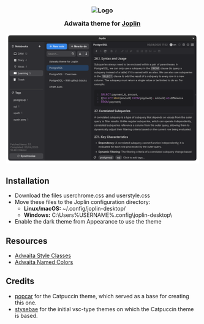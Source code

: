 <h3 align="center">
	<img src="https://upload.wikimedia.org/wikipedia/commons/thumb/f/f1/Adwaita_logo.svg/2048px-Adwaita_logo.svg.png" width="100" alt="Logo"/><br/>
	<img src="https://raw.githubusercontent.com/catppuccin/catppuccin/main/assets/misc/transparent.png" height="30" width="0px"/>
	Adwaita theme for <a href="https://joplinapp.org/">Joplin</a>
	<img src="https://raw.githubusercontent.com/catppuccin/catppuccin/main/assets/misc/transparent.png" height="30" width="0px"/>
</h3>


<p align="center">
  <img src="https://raw.githubusercontent.com/ivfrost/joplin-adwaita-theme/refs/heads/main/preview.png"/>
</p>

## Installation
- Download the files userchrome.css and userstyle.css
- Move these files to the Joplin configuration directory:
	- **Linux/macOS:** ~/.config/joplin-desktop/
	- **Windows:** C:\Users\%USERNAME%\.config\joplin-desktop\
- Enable the dark theme from Appearance to use the theme

## Resources
- [Adwaita Style Classes](https://gnome.pages.gitlab.gnome.org/libadwaita/doc/main/style-classes.html)
- [Adwaita Named Colors](https://gnome.pages.gitlab.gnome.org/libadwaita/doc/1.5/named-colors.html)

## Credits
- [popcar](https://github.com/catppuccin/joplin) for the Catpuccin theme, which served as a base for creating this one.
- [stysebae](https://github.com/stysebae/joplin-vsc-material-theme) for the initial vsc-type themes on which the Catpuccin theme is based. 
